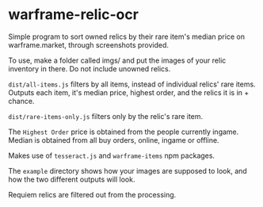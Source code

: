 # warframe-relic-ocr

Simple program to sort owned relics by their rare item's median price on warframe.market, through screenshots provided.

To use, make a folder called imgs/ and put the images of your relic inventory in there. Do not include unowned relics.

`dist/all-items.js` filters by all items, instead of individual relics' rare items. Outputs each item, it's median price, highest order, and the relics it is in + chance.

`dist/rare-items-only.js` filters only by the relic's rare item.

The `Highest Order` price is obtained from the people currently ingame. Median is obtained from all buy orders, online, ingame or offline.

Makes use of `tesseract.js` and `warframe-items` npm packages.

The `example` directory shows how your images are supposed to look, and how the two different outputs will look.

Requiem relics are filtered out from the processing.

